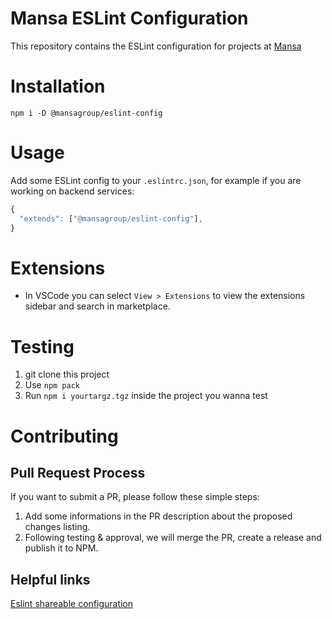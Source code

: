 # Mansa ESLint Configuration

This repository contains the ESLint configuration for projects at [Mansa](https://github.com/MansaGroup)

# Installation

`npm i -D @mansagroup/eslint-config`

# Usage 

Add some ESLint config to your `.eslintrc.json`, for example if you are working on backend services:
```js
{
  "extends": ["@mansagroup/eslint-config"],
}
```
# Extensions

- In VSCode you can select `View > Extensions` to view the extensions sidebar and search in marketplace.

# Testing

1. git clone this project
2. Use `npm pack`
3. Run `npm i yourtargz.tgz` inside the project you wanna test

# Contributing

## Pull Request Process

If you want to submit a PR, please follow these simple steps:
  1. Add some informations in the PR description about the proposed changes listing.
  2. Following testing & approval, we will merge the PR, create a release and publish it to NPM.

## Helpful links
[Eslint shareable configuration](https://eslint.org/docs/developer-guide/shareable-configs)